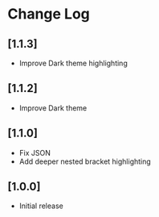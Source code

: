 # Change Log

## [1.1.3]
- Improve Dark theme highlighting

## [1.1.2]
- Improve Dark theme

## [1.1.0]
- Fix JSON
- Add deeper nested bracket highlighting

## [1.0.0]

- Initial release
